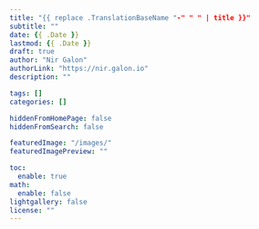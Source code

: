 ```yaml
---
title: "{{ replace .TranslationBaseName "-" " " | title }}"
subtitle: ""
date: {{ .Date }}
lastmod: {{ .Date }}
draft: true
author: "Nir Galon"
authorLink: "https://nir.galon.io"
description: ""

tags: []
categories: []

hiddenFromHomePage: false
hiddenFromSearch: false

featuredImage: "/images/"
featuredImagePreview: ""

toc:
  enable: true
math:
  enable: false
lightgallery: false
license: ""
---
```


